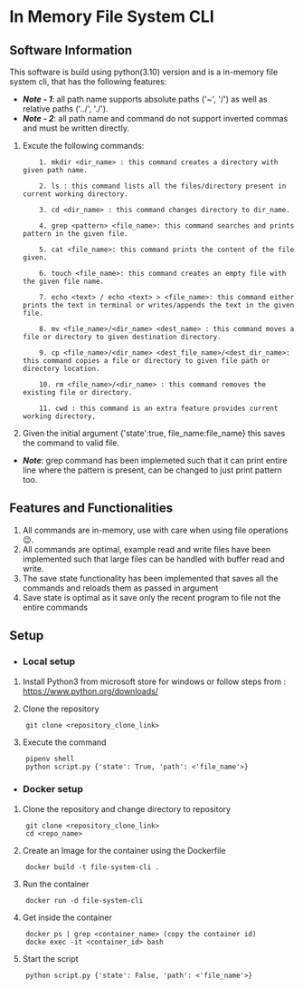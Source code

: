 # In Memory File System CLI

## Software Information

This software is build using python(3.10) version and is a in-memory file system cli, that has the following features:
- **_Note - 1_**: all path name supports absolute paths ('~', '/') as well as relative paths ('../', './').
- **_Note - 2_**: all path name and command do not support inverted commas and must be written directly.
1. Excute the following commands:

    ```
        1. mkdir <dir_name> : this command creates a directory with given path name.

        2. ls : this command lists all the files/directory present in current working directory.

        3. cd <dir_name> : this command changes directory to dir_name.

        4. grep <pattern> <file_name>: this command searches and prints pattern in the given file.

        5. cat <file_name>: this command prints the content of the file given.

        6. touch <file_name>: this command creates an empty file with the given file name.

        7. echo <text> / echo <text> > <file_name>: this command either prints the text in terminal or writes/appends the text in the given file.

        8. mv <file_name>/<dir_name> <dest_name> : this command moves a file or directory to given destination directory.

        9. cp <file_name>/<dir_name> <dest_file_name>/<dest_dir_name>: this command copies a file or directory to given file path or directory location.

        10. rm <file_name>/<dir_name> : this command removes the existing file or directory.

        11. cwd : this command is an extra feature provides current working directory,
    ```

2. Given the initial argument {'state':true, file_name:file_name} this saves the command to valid file.

- **_Note_**: grep command has been implemeted such that it can print entire line where the pattern is present, can be changed to just print pattern too.

## Features and Functionalities

1. All commands are in-memory, use with care when using file operations 😉.
2. All commands are optimal, example read and write files have been implemented such that large files can be handled with buffer read and write.
3. The save state functionality has been implemented that saves all the commands and reloads them as passed in argument
4. Save state is optimal as it save only the recent program to file not the entire commands

## Setup

- ### Local setup

1. Install Python3 from microsoft store for windows or follow steps from : https://www.python.org/downloads/

2. Clone the repository

```
    git clone <repository_clone_link>
```

3. Execute the command 

```
    pipenv shell
    python script.py {'state': True, 'path': <'file_name'>}
```

- ### Docker setup

1. Clone the repository and change directory to repository

```
    git clone <repository_clone_link>
    cd <repo_name>
```

2. Create an Image for the container using the Dockerfile

```
    docker build -t file-system-cli .
```

3. Run the container

```
    docker run -d file-system-cli
```

4. Get inside the container

```
    docker ps | grep <container_name> (copy the container id)
    docke exec -it <container_id> bash
```

5. Start the script

```
    python script.py {'state': False, 'path': <'file_name'>}
```